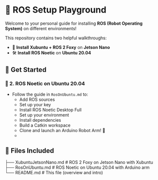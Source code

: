 # 🤖 ROS Setup Playground

Welcome to your personal guide for installing **ROS (Robot Operating System)** on different environments!

This repository contains two helpful walkthroughs:
- 🌱 **Install Xubuntu + ROS 2 Foxy** on **Jetson Nano**
- 🛠️ **Install ROS Noetic** on **Ubuntu 20.04**

## 🚀 Get Started

### 🐧 2. ROS Noetic on Ubuntu 20.04

- Follow the guide in `RosOnUbuntu.md` to:
  - Add ROS sources
  - Set up your key
  - Install ROS Noetic Desktop Full
  - Set up your environment
  - Install dependencies
  - Build a Catkin workspace
  - Clone and launch an Arduino Robot Arm! 🤖
  - 
## 📂 Files Included

├── XubuntuJetsonNano.md    # ROS 2 Foxy on Jetson Nano with Xubuntu
├── RosOnUbuntu.md          # ROS Noetic on Ubuntu 20.04 with Arduino arm
└── README.md               # This file (overview and intro)



